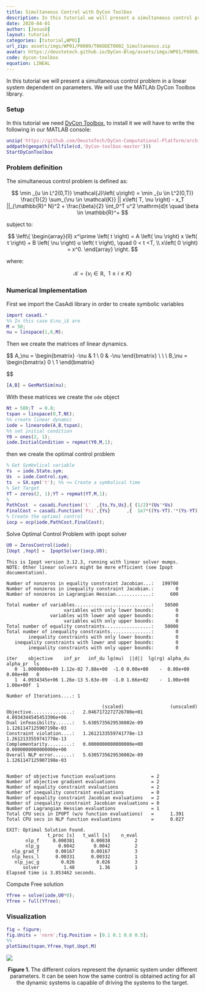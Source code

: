 ```yaml
---
title: Simultaneous Control with DyCon Toolbox
description: In this tutorial we will present a simultaneous control problem in a linear system dependent on parameters. We will use the MATLAb DyCon Toolbox library.
date: 2020-04-01
author: [JesusO]
layout: tutorial
categories: [tutorial,WP01]
url_zip: assets/imgs/WP01/P0009/T06ODET0002_Simultaneous.zip
avatar: https://deustotech.github.io/DyCon-Blog/assets/imgs/WP01/P0009/ico.png
code: dycon-toolbox
equation: LINEAL
---
```


In this tutorial we will present a simultaneous control problem in a linear system dependent on parameters. We will use the MATLAb DyCon Toolbox library.

### Setup

In this tutorial we need <a href="https://deustotech.github.io/dycon-toolbox-documentation/">DyCon Toolbox</a>, to install it we will have to write the following in our MATLAB console:

```matlab
unzip('https://github.com/DeustoTech/DyCon-Computational-Platform/archive/master.zip')
addpath(genpath(fullfile(cd,'DyCon-toolbox-master')))
StartDyConToolbox
```
### Problem definition

The simultaneous control problem is defined as:

$$
\min _{u \in L^2(0,T)} \mathcal{J}\left( u\right) = 
\min _{u \in L^2(0,T)} \frac{1}{2}  \sum_{\nu \in \mathcal{K}}  || x\left( T, \nu \right) - x_T ||_{\mathbb{R}^ N}^2  + 
\frac{\beta}{2} \int_0^T u^2 \mathrm{d}t \quad \beta \in \mathbb{R}^+
$$

subject to:

$$
\left\{
\begin{array}{ll}
x^\prime \left( t \right) = A \left( \nu \right) x \left( t \right) + B \left( \nu \right) u \left( t \right), \quad 0 < t <T, \\
x\left( 0 \right) = x^0.
\end{array}
\right.
$$

where:

$$
\mathcal{K}= \left\{ \nu_i \in \mathbb{R}, \enspace 1\leq i \leq K \right\}
$$

### Numerical Implementation

First we import the CasAdi library in order to create symbolic variables

```matlab
import casadi.*
%% In this case $\nu_i$ are
M = 50;
nu = linspace(1,6,M);
```
Then we create the matrices of linear dynamics.

$$
A_\nu = \begin{bmatrix}
  -\nu & 1 \\
  0    & -\nu
\end{bmatrix} \ \ \ 
B_\nu = \begin{bmatrix}
0 \\
1 
\end{bmatrix}

$$

```matlab
[A,B] = GenMatSim(nu);
```

With these matrices we create the `ode` object

```matlab
Nt = 500;T  = 0.8;
tspan = linspace(0,T,Nt);
%% create linear dynamic
iode = linearode(A,B,tspan);
%% set initial condition
Y0 = ones(2, 1);
iode.InitialCondition = repmat(Y0,M,1);
```

then we create the optimal control problem
```matlab
% Get Symbolical variable
Ys  = iode.State.sym;
Us  = iode.Control.sym;
ts  = SX.sym('t'); %% <= Create a symbolical time
% Set Target
YT = zeros(2, 1);YT = repmat(YT,M,1);
%
PathCost  = casadi.Function('L'  ,{ts,Ys,Us},{ (1/2)*(Us'*Us)           });
FinalCost = casadi.Function('Psi',{Ys}      ,{  1e7*((Ys-YT).'*(Ys-YT)) });
% Create the optimal control
iocp = ocp(iode,PathCost,FinalCost);
```


Solve Optimal Control Problem with ipopt solver

```matlab
U0 = ZerosControl(iode);
[Uopt ,Yopt] =  IpoptSolver(iocp,U0);
```


```
This is Ipopt version 3.12.3, running with linear solver mumps.
NOTE: Other linear solvers might be more efficient (see Ipopt documentation).

Number of nonzeros in equality constraint Jacobian...:   199700
Number of nonzeros in inequality constraint Jacobian.:        0
Number of nonzeros in Lagrangian Hessian.............:      600

Total number of variables............................:    50500
                     variables with only lower bounds:        0
                variables with lower and upper bounds:        0
                     variables with only upper bounds:        0
Total number of equality constraints.................:    50000
Total number of inequality constraints...............:        0
        inequality constraints with only lower bounds:        0
   inequality constraints with lower and upper bounds:        0
        inequality constraints with only upper bounds:        0

iter    objective    inf_pr   inf_du lg(mu)  ||d||  lg(rg) alpha_du alpha_pr  ls
   0  1.0000000e+09 1.12e-02 7.88e+00  -1.0 0.00e+00    -  0.00e+00 0.00e+00   0
   1  4.0934345e+06 1.26e-13 5.63e-09  -1.0 1.66e+02    -  1.00e+00 1.00e+00f  1

Number of Iterations....: 1

                                   (scaled)                 (unscaled)
Objective...............:   2.0467172272726700e+01    4.0934344545453396e+06
Dual infeasibility......:   5.6305735629536002e-09    1.1261147125907198e-03
Constraint violation....:   1.2612133559741778e-13    1.2612133559741778e-13
Complementarity.........:   0.0000000000000000e+00    0.0000000000000000e+00
Overall NLP error.......:   5.6305735629536002e-09    1.1261147125907198e-03


Number of objective function evaluations             = 2
Number of objective gradient evaluations             = 2
Number of equality constraint evaluations            = 2
Number of inequality constraint evaluations          = 0
Number of equality constraint Jacobian evaluations   = 2
Number of inequality constraint Jacobian evaluations = 0
Number of Lagrangian Hessian evaluations             = 1
Total CPU secs in IPOPT (w/o function evaluations)   =      1.391
Total CPU secs in NLP function evaluations           =      0.027

EXIT: Optimal Solution Found.
               t_proc [s]   t_wall [s]    n_eval
       nlp_f     0.000381      0.00038         2
       nlp_g       0.0042       0.0042         2
  nlp_grad_f      0.00167      0.00167         3
  nlp_hess_l      0.00331      0.00332         1
   nlp_jac_g        0.026        0.026         3
      solver         1.48         1.36         1
Elapsed time is 3.853462 seconds.

```

Compute Free solution

```matlab
Yfree = solve(iode,U0*0);
Yfree = full(Yfree);
```

### Visualization

```matlab
fig = figure;
fig.Units = 'norm';fig.Position = [0.1 0.1 0.6 0.5];
%%
plotSimu(tspan,Yfree,Yopt,Uopt,M)
```


![]({{site.url}}/{{site.baseurl}}/assets/imgs/WP01/P0009/copiaRM_01.png)

<center><b>Figure 1. </b>The different colors represent the dynamic system under different parameters. It can be seen how the same control is obtained acting for all the dynamic systems is capable of driving the systems to the target.</center>